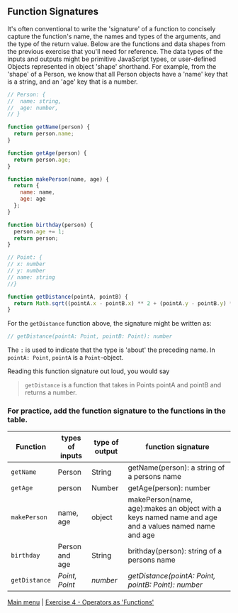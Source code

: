 ## Function Signatures

It's often conventional to write the 'signature' of a function to concisely
capture the function's name, the names and types of the arguments, and the type
of the return value. Below are the functions and data shapes from the previous exercise that you'll need for reference. The data types of the inputs and outputs might be primitive JavaScript types, or user-defined Objects represented in object 'shape' shorthand. For example, from the 'shape' of a Person, we know that all Person objects have a 'name' key that is a string, and an 'age' key that is a number.

```js
// Person: {
//  name: string,
//  age: number,
// }

function getName(person) {
  return person.name;
}

function getAge(person) {
  return person.age;
}

function makePerson(name, age) {
  return {
    name: name,
    age: age
  };
}

function birthday(person) {
  person.age += 1;
  return person;
}

// Point: {
// x: number
// y: number
// name: string
//}

function getDistance(pointA, pointB) {
  return Math.sqrt((pointA.x - pointB.x) ** 2 + (pointA.y - pointB.y) ** 2);
}
```

For the `getDistance` function above, the signature might
be written as:

```js
// getDistance(pointA: Point, pointB: Point): number
```

The `:` is used to indicate that the type is 'about' the preceding name. In
`pointA: Point`, `pointA` is a `Point`-object.

Reading this function signature out loud, you would say

> `getDistance` is a function that takes in Points pointA and pointB and returns
> a number.

### For practice, add the function signature to the functions in the table.

| Function | types of inputs | type of output | function signature                                  |
| ------------- | --------------- | -------------- | --------------------------------------------------- |
| `getName`     |  Person  |   String   |  getName(person): a string of a persons name  |
| `getAge`      |  person |   Number    |  getAge(person): number      |
| `makePerson`  | name, age | object| makePerson(name, age):makes an object with a keys named name and age and a values named name and age    |
| `birthday`    |   Person and age  |  String  |  brithday(person): string of a persons name          |
| `getDistance` | _Point, Point_  | _number_       | _getDistance(pointA: Point, pointB: Point): number_ |


[Main menu](README.md) | [Exercise 4 - Operators as 'Functions'](ex4.md)
